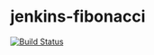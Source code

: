 # jenkins-fibonacci
[![Build Status](http://ec2-52-0-40-236.compute-1.amazonaws.com/buildStatus/icon?job=03_03_fibonacci-pipeline)](http://ec2-52-0-40-236.compute-1.amazonaws.com/job/03_03_fibonacci-pipeline/)
